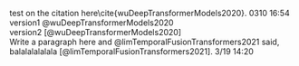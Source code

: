 test on the citation here\cite{wuDeepTransformerModels2020}.
0310 16:54  
version1 @wuDeepTransformerModels2020  
version2 [@wuDeepTransformerModels2020]  
Write a paragraph here and @limTemporalFusionTransformers2021 said, balalalalalala [@limTemporalFusionTransformers2021].
3/19 14:20